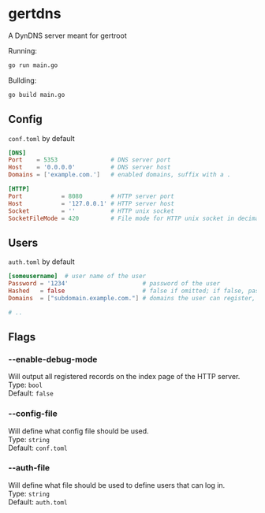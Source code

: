 # gertdns
A DynDNS server meant for gertroot

Running:
```sh
go run main.go
```

Bullding:
```sh
go build main.go
```

## Config
`conf.toml` by default
```toml
[DNS]
Port    = 5353               # DNS server port
Host    = '0.0.0.0'          # DNS server host
Domains = ['example.com.']   # enabled domains, suffix with a .

[HTTP]
Port           = 8080        # HTTP server port
Host           = '127.0.0.1' # HTTP server host
Socket         = ''          # HTTP unix socket
SocketFileMode = 420         # File mode for HTTP unix socket in decimal (420 = 0644)
```

## Users
`auth.toml` by default
```toml
[someusername]  # user name of the user
Password = '1234'                     # password of the user
Hashed   = false                      # false if omitted; if false, password will be hashed
Domains  = ["subdomain.example.com."] # domains the user can register, suffix with a .

# ..
```

## Flags
### --enable-debug-mode
Will output all registered records on the index page of the HTTP server.  
Type: `bool`  
Default: `false`

### --config-file
Will define what config file should be used.  
Type: `string`  
Default: `conf.toml`


### --auth-file
Will define what file should be used to define users that can log in.  
Type: `string`  
Default: `auth.toml`
